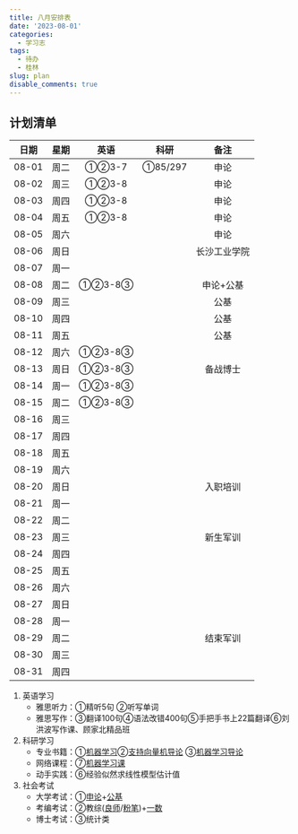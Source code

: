 ```yaml
---
title: 八月安排表
date: '2023-08-01'
categories:
  - 学习志
tags:
  - 待办
  - 桂林
slug: plan
disable_comments: true
---
```




## 计划清单 
|  日期  |星期 | 英语 | 科研 | 备注 |
| :------: | :------: | :------: | :------: | :------: |
| 08-01 | 周二 | ①②3-7 | ①85/297 | 申论 |
| 08-02 | 周三 | ①②3-8 |  | 申论 |
| 08-03 | 周四 | ①②3-8 |  | 申论 |
| 08-04 | 周五 | ①②3-8 |  | 申论 |
| 08-05 | 周六 |  |  | 申论 |
| 08-06 | 周日 |  |  | 长沙工业学院 |
| 08-07 | 周一 |  |  |  |
| 08-08 | 周二 | ①②3-8③ |  | 申论+公基 |
| 08-09 | 周三 |  |  | 公基 |
| 08-10 | 周四 |  |  | 公基 |
| 08-11 | 周五 |  |  | 公基 |
| 08-12 | 周六 | ①②3-8③ |  |  |
| 08-13 | 周日 | ①②3-8③ |  | 备战博士 |
| 08-14 | 周一 | ①②3-8③ |  |  |
| 08-15 | 周二 | ①②3-8③ |  |  |
| 08-16 | 周三 |  |  |  |
| 08-17 | 周四 |  |  |  |
| 08-18 | 周五 |  |  |  |
| 08-19 | 周六 |  |  |  |
| 08-20 | 周日 |  |  | 入职培训 |
| 08-21 | 周一 |  |  |  |
| 08-22 | 周二 |  |  |  |
| 08-23 | 周三 |  |  | 新生军训 |
| 08-24 | 周四 |  |  |  |
| 08-25 | 周五 |  |  |  |
| 08-26 | 周六 |  |  |  |
| 08-27 | 周日 |  |  |  |
| 08-28 | 周一 |  |  |  |
| 08-29 | 周二 |  |  | 结束军训 |
| 08-30 | 周三 |  |  |  |
| 08-31 | 周四 |  |  |  |

1. 英语学习
    - 雅思听力：①精听5句 ②听写单词 
    - 雅思写作：③翻译100句④语法改错400句⑤手把手书上22篇翻译⑥刘洪波写作课、顾家北精品班
2. 科研学习
    - 专业书籍：①[机器学习](/papers/QinRecom/机器学习.pdf)②[支持向量机导论](/papers/QinRecom/支持向量机导论.pdf) ③[机器学习导论](https://pan.baidu.com/s/18m7YJECFCvtaxidqjjqz_w?pwd=1234)
    - 网络课程：⑦[机器学习课](https://edu.csdn.net/course/detail/31616?spm=1003.2449.3001.8293.1) 
    - 动手实践：⑥经验似然求线性模型估计值
3. 社会考试
    - 大学考试：①[申论]( https://pan.baidu.com/s/1X9fXk24Cnty1dY3MCYNvDg?pwd=bv4g)+[公基](https://pan.baidu.com/s/1G5VYlegYRcwQFM5YgcJiwQ?pwd=ab7n)
    - 考编考试：②教综([良师](https://shop.liangshiba.com/#/liveDetail?shopid=18018&livetype=5&distribution=207135&school=2&distributionEntry=1)/[粉笔](https://pan.baidu.com/s/1lLx10z7PXmsEtW6IIalBhQ?pwd=62pa))+[一数](https://www.bilibili.com/video/BV1VD4y1D7UB/?p=22&spm_id_from=333.880.my_history.page.click&vd_source=813a147d7428303db620774cb1ec7ba8)
    - 博士考试：③统计类

